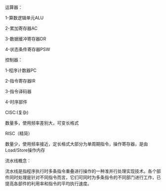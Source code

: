 运算器：

1-算数逻辑单元ALU

2-累加寄存器AC

3-数据缓冲寄存器DR

4-状态条件寄存器PSW

控制器：

1-程序计数器PC

2-指令寄存器IR

3-指令译码器

4-时序部件

CISC:(复杂)

数量多，使用频率差别大，可变长格式

RISC（精简）

数量少，使用频率接近，定长格式大部分为单周期指令，操作寄存器，是由Load/Store操作内存

流水线概念：

流水线是指程序执行时多条指令重叠进行操作的一种准并行处理实现技术。各个部件同时处理是针对不同指令而言，它们可同时为多条指令的不同部门进行工作，已提高各部件的利用率和指令的平均执行速度。